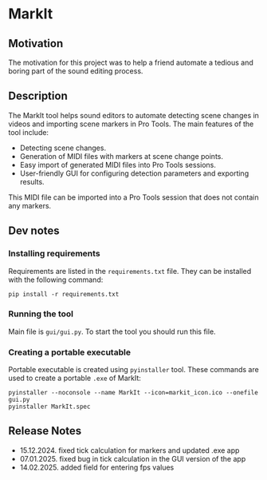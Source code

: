 # MarkIt

## Motivation

The motivation for this project was to help a friend automate a tedious and boring part of the sound editing process.

## Description

The MarkIt tool helps sound editors to automate detecting scene changes in videos and importing scene markers in Pro Tools.
The main features of the tool include:
- Detecting scene changes.
- Generation of MIDI files with markers at scene change points.
- Easy import of generated MIDI files into Pro Tools sessions.
- User-friendly GUI for configuring detection parameters and exporting results.

This MIDI file can be imported into a Pro Tools session that does not contain any markers.

## Dev notes

### Installing requirements

Requirements are listed in the `requirements.txt` file.
They can be installed with the following command:

```
pip install -r requirements.txt
```

### Running the tool

Main file is `gui/gui.py`.
To start the tool you should run this file.

### Creating a portable executable

Portable executable is created using `pyinstaller` tool.
These commands are used to create a portable `.exe` of MarkIt:

```
pyinstaller --noconsole --name MarkIt --icon=markit_icon.ico --onefile gui.py
pyinstaller MarkIt.spec
```

## Release Notes

- 15.12.2024. fixed tick calculation for markers and updated .exe app
- 07.01.2025. fixed bug in tick calculation in the GUI version of the app
- 14.02.2025. added field for entering fps values
